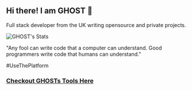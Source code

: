 ## Hi there! I am GHOST 👋
Full stack developer from the UK writing opensource and private projects.

![GHOST's Stats](https://github-readme-stats.vercel.app/api?username=ghostdevv&show_icons=true)

"Any fool can write code that a computer can understand. Good programmers write code that humans can understand."

#UseThePlatform

### [Checkout GHOSTs Tools Here](https://github.com/ghoststools)
